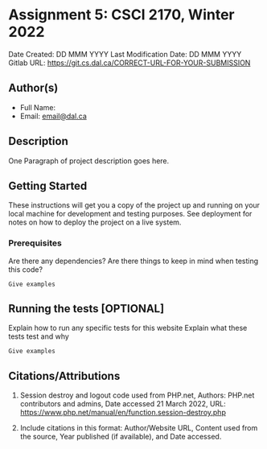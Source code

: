 <!--- The following README.md sample file was adapted from https://gist.github.com/PurpleBooth/109311bb0361f32d87a2#file-readme-template-md by Raghav Sampangi for academic use ---> 
<!--- You may delete any comments in this sample README.md file. Update information in this readme file with information from your work, and if there are sections that are marked "[OPTIONAL]" that you do not need in a specific section, simply delete them. Retain the other sections. --->
# Assignment 5: CSCI 2170, Winter 2022

Date Created: DD MMM YYYY
Last Modification Date: DD MMM YYYY
Gitlab URL: https://git.cs.dal.ca/CORRECT-URL-FOR-YOUR-SUBMISSION

## Author(s)

- Full Name: <Your Name Here>
- Email: email@dal.ca

## Description

One Paragraph of project description goes here.

## Getting Started

These instructions will get you a copy of the project up and running on your local machine for development and testing purposes. See deployment for notes on how to deploy the project on a live system.

### Prerequisites

Are there any dependencies? Are there things to keep in mind when testing this code?

```
Give examples
```

## Running the tests [OPTIONAL]

Explain how to run any specific tests for this website
Explain what these tests test and why

```
Give examples
```

## Citations/Attributions

1. Session destroy and logout code used from PHP.net, Authors: PHP.net contributors and admins, Date accessed 21 March 2022, URL: https://www.php.net/manual/en/function.session-destroy.php

1. Include citations in this format:
Author/Website URL, Content used from the source, Year published (if available), and Date accessed.